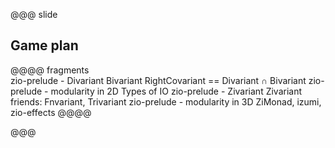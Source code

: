 @@@ slide

## Game plan

@@@@ fragments  
zio-prelude - Divariant Bivariant
RightCovariant == Divariant ∩ Bivariant
zio-prelude - modularity in 2D
Types of IO
zio-prelude - Zivariant
Zivariant friends: Fnvariant, Trivariant
zio-prelude - modularity in 3D
ZiMonad, izumi, zio-effects
@@@@

@@@